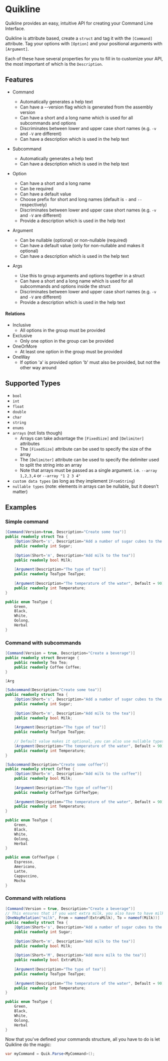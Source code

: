 # Quikline

Quikline provides an easy, intuitive API for creating your Command Line Interface.

Quikline is attribute based, create a `struct` and tag it with the `[Command]` attribute.
Tag your options with `[Option]` and your positional arguments with `[Argument]`.

Each of these have several properties for you to fill in to customize your API, the most important of which is the `Description`.

## Features

- Command
  - Automatically generates a help text
  - Can have a --version flag which is generated from the assembly version
  - Can have a short and a long name which is used for all subcommands and options
  - Discriminates between lower and upper case short names (e.g. `-v` and `-V` are different)
  - Can have a description which is used in the help text

- Subcommand
  - Automatically generates a help text
  - Can have a description which is used in the help text

- Option
  - Can have a short and a long name
  - Can be required
  - Can have a default value
  - Choose prefix for short and long names (default is `-` and `--` respectively)
  - Discriminates between lower and upper case short names (e.g. `-v` and `-V` are different)
  - Provide a description which is used in the help text

- Argument
  - Can be nullable (optional) or non-nullable (required)
  - Can have a default value (only for non-nullable and makes it optional)
  - Can have a description which is used in the help text

- Args
  - Use this to group arguments and options together in a struct
  - Can have a short and a long name which is used for all subcommands and options inside the struct
  - Discriminates between lower and upper case short names (e.g. `-v` and `-V` are different)
  - Provide a description which is used in the help text

#### Relations

- Inclusive
  - All options in the group must be provided
- Exclusive
  - Only one option in the group can be provided
- OneOrMore
  - At least one option in the group must be provided
- OneWay
  - If option 'a' is provided option 'b' must also be provided, but not the other way around

## Supported Types

- `bool`
- `int`
- `float`
- `double`
- `char`
- `string`
- `enums`
- `arrays` (not lists though)
  - Arrays can take advantage the `[FixedSize]` and `[Delimiter]` attributes
  - The `[FixedSize]` attribute can be used to specify the size of the array
  - The `[Delimiter]` attribute can be used to specify the delimiter used to split the string into an array
  - Note that arrays must be passed as a single argument. i.e. `--array 1,2,3,4` or `--array "1 2 3 4"`
- `custom data types` (as long as they implement `IFromString`)
- `nullable types` (note: elements in arrays can be nullable, but it doesn't matter)

## Examples

### Simple command
```csharp
[Command(Version=true, Description="Create some tea")]
public readonly struct Tea {  
    [Option(Short='s', Description="Add a number of sugar cubes to the tea")]
    public readonly int Sugar;
    
    [Option(Short='m', Description="Add milk to the tea")]
    public readonly bool Milk;
    
    [Argument(Description="The type of tea")]
    public readonly TeaType TeaType;
    
    [Argument(Description="The temperature of the water", Default = 90)] // Celcius
    public readonly int Temperature;
}

public enum TeaType {
    Green,
    Black,
    White,
    Oolong,
    Herbal
}
```

### Command with subcommands
```csharp
[Command(Version = true, Description="Create a beverage")]
public readonly struct Beverage {
    public readonly Tea Tea;
    public readonly Coffee Coffee;
}

[Arg

[Subcommand(Description="Create some tea")]
public readonly struct Tea {  
    [Option(Short='s', Description="Add a number of sugar cubes to the tea")]
    public readonly int Sugar;
    
    [Option(Short='m', Description="Add milk to the tea")]
    public readonly bool Milk;
    
    [Argument(Description="The type of tea")]
    public readonly TeaType TeaType;
    
    // Default value makes it optional, you can also use nullable types
    [Argument(Description="The temperature of the water", Default = 90)]
    public readonly int Temperature;
}

[Subcommand(Description="Create some coffee")]
public readonly struct Coffee {
    [Option(Short='m', Description="Add milk to the coffee")]
    public readonly bool Milk;
    
    [Argument(Description="The type of coffee")]
    public readonly CoffeeType CoffeeType;
    
    [Argument(Description="The temperature of the water", Default = 90)]
    public readonly int Temperature;
}

public enum TeaType {
    Green,
    Black,
    White,
    Oolong,
    Herbal
}

public enum CoffeeType {
    Espresso,
    Americano,
    Latte,
    Cappuccino,
    Mocha
}
```

### Command with relations
```csharp
[Command(Version = true, Description="Create a beverage")]
// This ensures that if you want extra milk, you also have to have milk... which just makes sense
[OneWayRelation("milk", From = nameof(ExtraMilk), To = nameof(Milk))]
public readonly struct Tea {  
    [Option(Short='s', Description="Add a number of sugar cubes to the tea")]
    public readonly int Sugar;
    
    [Option(Short='m', Description="Add milk to the tea")]
    public readonly bool Milk;
    
    [Option(Short='M', Description="Add more milk to the tea")]
    public readonly bool ExtraMilk;
    
    [Argument(Description="The type of tea")]
    public readonly TeaType TeaType;
    
    [Argument(Description="The temperature of the water", Default = 90)]
    public readonly int Temperature;
}

public enum TeaType {
    Green,
    Black,
    White,
    Oolong,
    Herbal
}
```

Now that you've defined your commands structure,
all you have to do is let Quikline do the magic:

```csharp
var myCommand = Quik.Parse<MyCommand>();
```
